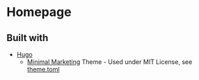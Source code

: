 # Homepage

## Built with

- [Hugo](https://gohugo.io/)
  - [Minimal Marketing](https://github.com/letItCurl/minimal_marketing) Theme - Used under MIT License, see [theme.toml](./theme.toml)